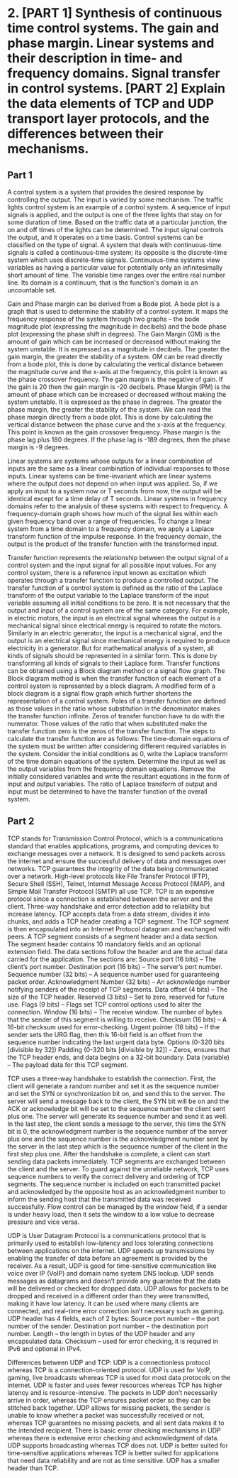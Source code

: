 # 2. [PART 1] Synthesis of continuous time control systems. The gain and phase margin. Linear systems and their description in time- and frequency domains. Signal transfer in control systems. [PART 2] Explain the data elements of TCP and UDP transport layer protocols, and the differences between their mechanisms.

## Part 1

A control system is a system that provides the desired response by controlling the output. The input is varied by some mechanism. The traffic lights control system is an example of a control system. A sequence of input signals is applied, and the output is one of the three lights that stay on for some duration of time. Based on the traffic data at a particular junction, the on and off times of the lights can be determined. The input signal controls the output, and it operates on a time basis. Control systems can be classified on the type of signal. A system that deals with continuous-time signals is called a continuous-time system; its opposite is the discrete-time system which uses discrete-time signals. Continuous-time systems view variables as having a particular value for potentially only an infinitesimally short amount of time. The variable time ranges over the entire real number line. Its domain is a continuum, that is the function's domain is an uncountable set.

Gain and Phase margin can be derived from a Bode plot. A bode plot is a graph that is used to determine the stability of a control system. It maps the frequency response of the system through two graphs – the bode magnitude plot (expressing the magnitude in decibels) and the bode phase plot (expressing the phase shift in degrees).
The Gain Margin (GM) is the amount of gain which can be increased or decreased without making the system unstable. It is expressed as a magnitude in decibels. The greater the gain margin, the greater the stability of a system. GM can be read directly from a bode plot, this is done by calculating the vertical distance between the magnitude curve and the x-axis at the frequency, this point is known as the phase crossover frequency. The gain margin is the negative of gain. If the gain is 20 then the gain margin is -20 decibels.
Phase Margin (PM) is the amount of phase which can be increased or decreased without making the system unstable. It is expressed as the phase in degrees. The greater the phase margin, the greater the stability of the system. We can read the phase margin directly from a bode plot. This is done by calculating the vertical distance between the phase curve and the x-axis at the frequency. This point is known as the gain crossover frequency. Phase margin is the phase lag plus 180 degrees. If the phase lag is -189 degrees, then the phase margin is -9 degrees.

Linear systems are systems whose outputs for a linear combination of inputs are the same as a linear combination of individual responses to those inputs. Linear systems can be time-invariant which are linear systems where the output does not depend on when input was applied. So, if we apply an input to a system now or T seconds from now, the output will be identical except for a time delay of T seconds. Linear systems in frequency domains refer to the analysis of these systems with respect to frequency. A frequency-domain graph shows how much of the signal lies within each given frequency band over a range of frequencies. To change a linear system from a time domain to a frequency domain, we apply a Laplace transform function of the impulse response. In the frequency domain, the output is the product of the transfer function with the transformed input.

Transfer function represents the relationship between the output signal of a control system and the input signal for all possible input values. For any control system, there is a reference input known as excitation which operates through a transfer function to produce a controlled output. The transfer function of a control system is defined as the ratio of the Laplace transform of the output variable to the Laplace transform of the input variable assuming all initial conditions to be zero. It is not necessary that the output and input of a control system are of the same category. For example, in electric motors, the input is an electrical signal whereas the output is a mechanical signal since electrical energy is required to rotate the motors. Similarly in an electric generator, the input is a mechanical signal, and the output is an electrical signal since mechanical energy is required to produce electricity in a generator. But for mathematical analysis of a system, all kinds of signals should be represented in a similar form. This is done by transforming all kinds of signals to their Laplace form. Transfer functions can be obtained using a Block diagram method or a signal flow graph. The Block diagram method is when the transfer function of each element of a control system is represented by a block diagram. A modified form of a block diagram is a signal flow graph which further shortens the representation of a control system. Poles of a transfer function are defined as those values in the ratio whose substitution in the denominator makes the transfer function infinite. Zeros of transfer function have to do with the numerator. Those values of the ratio that when substituted make the transfer function zero is the zeros of the transfer function. The steps to calculate the transfer function are as follows:
The time-domain equations of the system must be written after considering different required variables in the system.
Consider the initial conditions as 0, write the Laplace transform of the time domain equations of the system.
Determine the input as well as the output variables from the frequency domain equations.
Remove the initially considered variables and write the resultant equations in the form of input and output variables.
The ratio of Laplace transform of output and input must be determined to have the transfer function of the overall system.

## Part 2

TCP stands for Transmission Control Protocol, which is a communications standard that enables applications, programs, and computing devices to exchange messages over a network. It is designed to send packets across the internet and ensure the successful delivery of data and messages over networks. TCP guarantees the integrity of the data being communicated over a network. High-level protocols like File Transfer Protocol (FTP), Secure Shell (SSH), Telnet, Internet Message Access Protocol (IMAP), and Simple Mail Transfer Protocol (SMTP) all use TCP. TCP is an expensive protocol since a connection is established between the server and the client. Three-way handshake and error detection add to reliability but increase latency.
TCP accepts data from a data stream, divides it into chunks, and adds a TCP header creating a TCP segment. The TCP segment is then encapsulated into an Internet Protocol datagram and exchanged with peers. A TCP segment consists of a segment header and a data section. The segment header contains 10 mandatory fields and an optional extension field. The data sections follow the header and are the actual data carried for the application. The sections are:
Source port (16 bits) – The client’s port number.
Destination port (16 bits) – The server’s port number.
Sequence number (32 bits) – A sequence number used for guaranteeing packet order.
Acknowledgment Number (32 bits) – An acknowledge number notifying senders of the receipt of TCP segments.
Data offset (4 bits) – The size of the TCP header.
Reserved (3 bits) – Set to zero, reserved for future use.
Flags (9 bits) – Flags set TCP control options used to alter the connection.
Window (16 bits) – The receive window. The number of bytes that the sender of this segment is willing to receive.
Checksum (16 bits) – A 16-bit checksum used for error-checking.
Urgent pointer (16 bits) – If the sender sets the URG flag, then this 16-bit field is an offset from the sequence number indicating the last urgent data byte.
Options (0-320 bits [divisible by 32])
Padding (0-320 bits [divisible by 32]) - Zeros, ensures that the TCP header ends, and data begins on a 32-bit boundary.
Data (variable) – The payload data for this TCP segment.

TCP uses a three-way handshake to establish the connection. First, the client will generate a random number and set it as the sequence number and set the SYN or synchronization bit on, and send this to the server. The server will send a message back to the client, the SYN bit will be on and the ACK or acknowledge bit will be set to the sequence number the client sent plus one. The server will generate its sequence number and send it as well. In the last step, the client sends a message to the server, this time the SYN bit is 0, the acknowledgment number is the sequence number of the server plus one and the sequence number is the acknowledgment number sent by the server in the last step which is the sequence number of the client in the first step plus one. After the handshake is complete, a client can start sending data packets immediately. TCP segments are exchanged between the client and the server. To guard against the unreliable network, TCP uses sequence numbers to verify the correct delivery and ordering of TCP segments. The sequence number is included on each transmitted packet and acknowledged by the opposite host as an acknowledgment number to inform the sending host that the transmitted data was received successfully. Flow control can be managed by the window field, if a sender is under heavy load, then it sets the window to a low value to decrease pressure and vice versa.

UDP is User Datagram Protocol is a communications protocol that is primarily used to establish low-latency and loss tolerating connections between applications on the internet. UDP speeds up transmissions by enabling the transfer of data before an agreement is provided by the receiver. As a result, UDP is good for time-sensitive communication like voice over IP (VoIP) and domain name system DNS lookup. UDP sends messages as datagrams and doesn’t provide any guarantee that the data will be delivered or checked for dropped data. UDP allows for packets to be dropped and received in a different order than they were transmitted, making it have low latency. It can be used where many clients are connected, and real-time error correction isn’t necessary such as gaming.
UDP header has 4 fields, each of 2 bytes:
Source port number – the port number of the sender.
Destination port number – the destination port number.
Length – the length in bytes of the UDP header and any encapsulated data.
Checksum – used for error checking, it is required in IPv6 and optional in IPv4.

Differences between UDP and TCP:
UDP is a connectionless protocol whereas TCP is a connection-oriented protocol.
UDP is used for VoIP, gaming, live broadcasts whereas TCP is used for most data protocols on the internet.
UDP is faster and uses fewer resources whereas TCP has higher latency and is resource-intensive.
The packets in UDP don’t necessarily arrive in order, whereas the TCP ensures packet order so they can be stitched back together.
UDP allows for missing packets, the sender is unable to know whether a packet was successfully received or not, whereas TCP guarantees no missing packets, and all sent data makes it to the intended recipient.
There is basic error checking mechanisms in UDP whereas there is extensive error checking and acknowledgment of data.
UDP supports broadcasting whereas TCP does not.
UDP is better suited for time-sensitive applications whereas TCP is better suited for applications that need data reliability and are not as time sensitive.
UDP has a smaller header than TCP.
